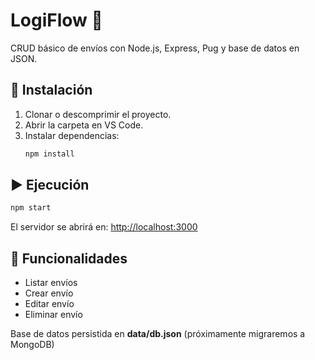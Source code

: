 # LogiFlow 🚚

CRUD básico de envíos con Node.js, Express, Pug y base de datos en JSON.

## 🚀 Instalación

1. Clonar o descomprimir el proyecto.
2. Abrir la carpeta en VS Code.
3. Instalar dependencias:
   ```bash
   npm install
   ```

## ▶️ Ejecución

```bash
npm start
```

El servidor se abrirá en: [http://localhost:3000](http://localhost:3000)

## 📌 Funcionalidades

- Listar envíos
- Crear envío
- Editar envío
- Eliminar envío

Base de datos persistida en **data/db.json** (próximamente migraremos a MongoDB)
